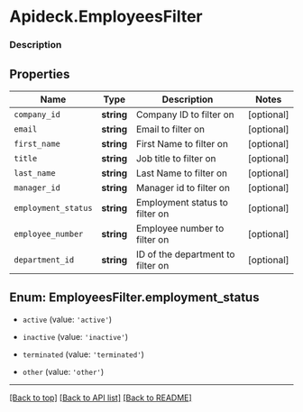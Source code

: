 # Apideck.EmployeesFilter

### Description

## Properties
Name | Type | Description | Notes
------------ | ------------- | ------------- | -------------
`company_id` | **string** | Company ID to filter on | [optional] 
`email` | **string** | Email to filter on | [optional] 
`first_name` | **string** | First Name to filter on | [optional] 
`title` | **string** | Job title to filter on | [optional] 
`last_name` | **string** | Last Name to filter on | [optional] 
`manager_id` | **string** | Manager id to filter on | [optional] 
`employment_status` | **string** | Employment status to filter on | [optional] 
`employee_number` | **string** | Employee number to filter on | [optional] 
`department_id` | **string** | ID of the department to filter on | [optional] 





<a name="EmployeesFilterEmploymentStatus"></a>
## Enum: EmployeesFilter.employment_status


* `active` (value: `'active'`)

* `inactive` (value: `'inactive'`)

* `terminated` (value: `'terminated'`)

* `other` (value: `'other'`)




---

[[Back to top]](#) [[Back to API list]](../../../../README.md#documentation-for-api-endpoints) [[Back to README]](../../../../README.md)


